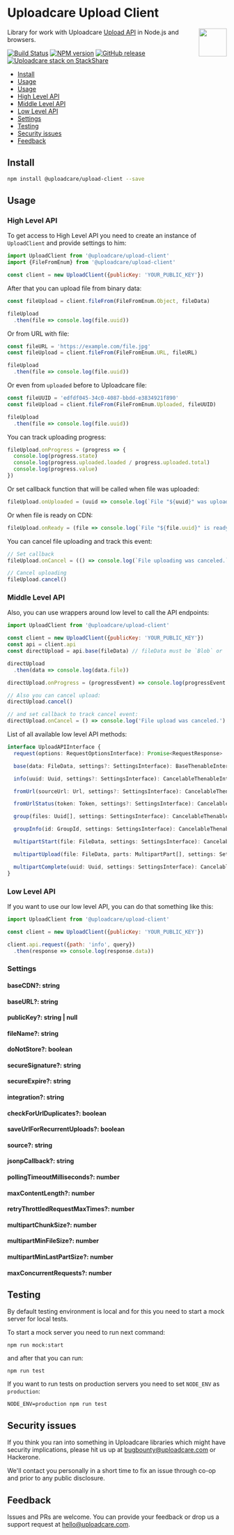 # Uploadcare Upload Client

<a href="https://uploadcare.com/?utm_source=github&utm_campaign=uploadcare-upload-client">
    <img align="right" width="64" height="64"
      src="https://ucarecdn.com/edfdf045-34c0-4087-bbdd-e3834921f890/userpiccircletransparent.svg"
      alt="">
</a>

Library for work with Uploadcare [Upload API][uc-docs-upload-api] in Node.js and browsers.

[![Build Status](https://travis-ci.org/uploadcare/uploadcare-upload-client.svg?branch=master)](https://travis-ci.org/uploadcare/uploadcare-upload-client)
[![NPM version][npm-img]][npm-url]
[![GitHub release][badge-release-img]][badge-release-url]&nbsp;
[![Uploadcare stack on StackShare][badge-stack-img]][badge-stack-url]

<!-- toc -->

* [Install](#install)
* [Usage](#usage)
* [Usage](#usage)
 * [High Level API](#high-level-api)
 * [Middle Level API](#middle-level-api)
 * [Low Level API](#low-level-api)
 * [Settings](#settings)
* [Testing](#testing)
* [Security issues](#security-issues)
* [Feedback](#feedback)

<!-- tocstop -->

## Install

```bash
npm install @uploadcare/upload-client --save
```

## Usage

### High Level API

To get access to High Level API you need to create 
an instance of `UploadClient` and provide settings to him:

```javascript
import UploadClient from '@uploadcare/upload-client'
import {FileFromEnum} from '@uploadcare/upload-client'

const client = new UploadClient({publicKey: 'YOUR_PUBLIC_KEY'})
```

After that you can upload file from binary data:

```javascript
const fileUpload = client.fileFrom(FileFromEnum.Object, fileData)

fileUpload
  .then(file => console.log(file.uuid))
```

Or from URL with file:

```javascript
const fileURL = 'https://example.com/file.jpg'
const fileUpload = client.fileFrom(FileFromEnum.URL, fileURL)

fileUpload
  .then(file => console.log(file.uuid))
```

Or even from `uploaded` before to Uploadcare file:
```javascript
const fileUUID = 'edfdf045-34c0-4087-bbdd-e3834921f890'
const fileUpload = client.fileFrom(FileFromEnum.Uploaded, fileUUID)

fileUpload
  .then(file => console.log(file.uuid))
```

You can track uploading progress:
```javascript
fileUpload.onProgress = (progress => {
  console.log(progress.state)
  console.log(progress.uploaded.loaded / progress.uploaded.total)
  console.log(progress.value)
})
```

Or set callback function that will be called when file was uploaded:
```javascript
fileUpload.onUploaded = (uuid => console.log(`File "${uuid}" was uploaded.`))
```

Or when file is ready on CDN:
```javascript
fileUpload.onReady = (file => console.log(`File "${file.uuid}" is ready on CDN.`))
```

You can cancel file uploading and track this event:
```javascript
// Set callback
fileUpload.onCancel = (() => console.log(`File uploading was canceled.`))

// Cancel uploading
fileUpload.cancel()
```

### Middle Level API

Also, you can use wrappers around low level to call the API endpoints:

```javascript
import UploadClient from '@uploadcare/upload-client'

const client = new UploadClient({publicKey: 'YOUR_PUBLIC_KEY'})
const api = client.api
const directUpload = api.base(fileData) // fileData must be `Blob` or `File` or `Buffer`

directUpload
  .then(data => console.log(data.file))

directUpload.onProgress = (progressEvent) => console.log(progressEvent.loaded / progressEvent.total)

// Also you can cancel upload:
directUpload.cancel()

// and set callback to track cancel event:
directUpload.onCancel = () => console.log('File upload was canceled.') 
```

List of all available low level API methods:

```typescript
interface UploadAPIInterface {
  request(options: RequestOptionsInterface): Promise<RequestResponse>

  base(data: FileData, settings?: SettingsInterface): BaseThenableInterface<BaseResponse>

  info(uuid: Uuid, settings?: SettingsInterface): CancelableThenableInterface<FileInfoInterface>

  fromUrl(sourceUrl: Url, settings?: SettingsInterface): CancelableThenableInterface<FromUrlResponse>

  fromUrlStatus(token: Token, settings?: SettingsInterface): CancelableThenableInterface<FromUrlStatusResponse>

  group(files: Uuid[], settings: SettingsInterface): CancelableThenableInterface<GroupInfoInterface>

  groupInfo(id: GroupId, settings: SettingsInterface): CancelableThenableInterface<GroupInfoInterface>

  multipartStart(file: FileData, settings: SettingsInterface): CancelableThenableInterface<MultipartStartResponse>

  multipartUpload(file: FileData, parts: MultipartPart[], settings: SettingsInterface): BaseThenableInterface<any>

  multipartComplete(uuid: Uuid, settings: SettingsInterface): CancelableThenableInterface<FileInfoInterface>
}
```

### Low Level API

If you want to use our low level API, you can do that something like this:

```javascript
import UploadClient from '@uploadcare/upload-client'

const client = new UploadClient({publicKey: 'YOUR_PUBLIC_KEY'})

client.api.request({path: 'info', query})
  .then(response => console.log(response.data))
```

### Settings

#### baseCDN?: string

#### baseURL?: string

#### publicKey?: string | null

#### fileName?: string

#### doNotStore?: boolean

#### secureSignature?: string

#### secureExpire?: string

#### integration?: string

#### checkForUrlDuplicates?: boolean

#### saveUrlForRecurrentUploads?: boolean

#### source?: string

#### jsonpCallback?: string

#### pollingTimeoutMilliseconds?: number

#### maxContentLength?: number

#### retryThrottledRequestMaxTimes?: number

#### multipartChunkSize?: number

#### multipartMinFileSize?: number

#### multipartMinLastPartSize?: number

#### maxConcurrentRequests?: number

## Testing 

By default testing environment is local and for this you need to start a mock server for local tests.

To start a mock server you need to run next command:

```
npm run mock:start
```

and after that you can run:

```
npm run test
```

If you want to run tests on production servers you need to set `NODE_ENV` as `production`:

```
NODE_ENV=production npm run test
```

## Security issues

If you think you ran into something in Uploadcare libraries which might have
security implications, please hit us up at [bugbounty@uploadcare.com][uc-email-bounty]
or Hackerone.

We'll contact you personally in a short time to fix an issue through co-op and
prior to any public disclosure.

## Feedback

Issues and PRs are welcome. You can provide your feedback or drop us a support
request at [hello@uploadcare.com][uc-email-hello].

[uc-email-bounty]: mailto:bugbounty@uploadcare.com
[uc-email-hello]: mailto:hello@uploadcare.com
[github-releases]: https://github.com/uploadcare/uploadcare-upload-client/releases
[github-branch-release]: https://github.com/uploadcare/uploadcare-upload-client/tree/release
[github-contributors]: https://github.com/uploadcare/uploadcare-upload-client/graphs/contributors
[badge-stack-img]: https://img.shields.io/badge/tech-stack-0690fa.svg?style=flat
[badge-stack-url]: https://stackshare.io/uploadcare/stacks/
[badge-release-img]: https://img.shields.io/github/release/uploadcare/uploadcare-upload-client.svg
[badge-release-url]: https://github.com/uploadcare/uploadcare-upload-client/releases
[npm-img]: http://img.shields.io/npm/v/@uploadcare/upload-client.svg
[npm-url]: https://www.npmjs.org/package/@uploadcare/upload-client
[uc-docs-upload-api]: https://uploadcare.com/docs/api_reference/upload/?utm_source=github&utm_campaign=uploadcare-upload-client
